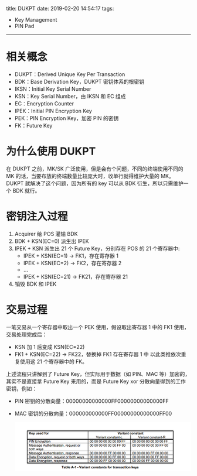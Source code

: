 title: DUKPT
date: 2019-02-20 14:54:17
tags:
- Key Management
- PIN Pad

---

# 相关概念

- DUKPT：Derived Unique Key Per Transaction
- BDK：Base Derivation Key，DUKPT 密钥体系的根密钥
- IKSN：Initial Key Serial Number
- KSN：Key Serial Number，由 IKSN 和 EC 组成
- EC：Encryption Counter
- IPEK：Initial PIN Encryption Key
- PEK：PIN Encryption Key，加密 PIN 的密钥
- FK：Future Key

# 为什么使用 DUKPT

在 DUKPT 之前，MK/SK 广泛使用，但是会有个问题，不同的终端使用不同的 MK 的话，当要布放的终端数量比较庞大时，收单行就得维护大量的 MK。DUKPT 就解决了这个问题，因为所有的 key 可以从 BDK 衍生，所以只需维护一个 BDK 就行。

# 密钥注入过程

1. Acquirer 给 POS 灌输 BDK
2. BDK + KSN(EC=0)  派生出 IPEK
3. IPEK + KSN 派生出 21 个 Future Key，分别存在 POS 的 21 个寄存器中:
   - IPEK + KSN(EC=1) -> FK1，存在寄存器 1
   - IPEK + KSN(EC=2) -> FK2，存在寄存器 2
   - ...
   - IPEK + KSN(EC=21) -> FK21，存在寄存器 21
4. 销毁 BDK 和 IPEK

# 交易过程

一笔交易从一个寄存器中取出一个 PEK 使用，假设取出寄存器 1 中的 FK1 使用， 交易处理完成后：
- KSN 加 1 后变成 KSN(EC=22) 
- FK1 + KSN(EC=22) -> FK22，替换掉 FK1 存在寄存器 1 中
以此类推依次重复使用这 21 个寄存器中的 FK。

上述流程只讲解到了 Future Key，但实际用于数据（如 PIN、MAC 等）加密的，其实不是直接拿 Future Key 来用的，而是 Future Key xor 分散向量得到的工作密钥，例如：
- PIN 密钥的分散向量：00000000000000FF00000000000000FF

- MAC 密钥的分散向量：000000000000FF00000000000000FF00 

  ![1](/img/2019-02-20-dukpt/derived-keys.png)
